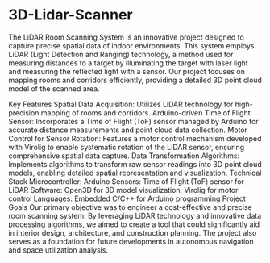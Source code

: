 # 3D-Lidar-Scanner

The LiDAR Room Scanning System is an innovative project designed to capture precise spatial data of indoor environments. This system employs LiDAR (Light Detection and Ranging) technology, a method used for measuring distances to a target by illuminating the target with laser light and measuring the reflected light with a sensor. Our project focuses on mapping rooms and corridors efficiently, providing a detailed 3D point cloud model of the scanned area.

Key Features
Spatial Data Acquisition: Utilizes LiDAR technology for high-precision mapping of rooms and corridors.
Arduino-driven Time of Flight Sensor: Incorporates a Time of Flight (ToF) sensor managed by Arduino for accurate distance measurements and point cloud data collection.
Motor Control for Sensor Rotation: Features a motor control mechanism developed with Virolig to enable systematic rotation of the LiDAR sensor, ensuring comprehensive spatial data capture.
Data Transformation Algorithms: Implements algorithms to transform raw sensor readings into 3D point cloud models, enabling detailed spatial representation and visualization.
Technical Stack
Microcontroller: Arduino
Sensors: Time of Flight (ToF) sensor for LiDAR
Software: Open3D for 3D model visualization, Virolig for motor control
Languages: Embedded C/C++ for Arduino programming
Project Goals
Our primary objective was to engineer a cost-effective and precise room scanning system. By leveraging LiDAR technology and innovative data processing algorithms, we aimed to create a tool that could significantly aid in interior design, architecture, and construction planning. The project also serves as a foundation for future developments in autonomous navigation and space utilization analysis.
